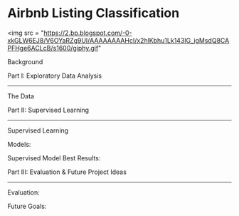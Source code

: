 # Airbnb Listing Classification


<img src = "https://2.bp.blogspot.com/-0-xkGLW6EJ8/V6OYaRZg9UI/AAAAAAAAHcI/x2hlKbhu1Lk143IG_igMsdQ8CAPFHge6ACLcB/s1600/giphy.gif"
     
Background 


Part I: Exploratory Data Analysis 
_____________________________________________________________________________________________________________________________

The Data 

Part II: Supervised Learning
_____________________________________________________________________________________________________________________________
     
Supervised Learning
     
Models: 
     
Supervised Model Best Results: 

     
     
Part III: Evaluation & Future Project Ideas 
_____________________________________________________________________________________________________________________________
     
Evaluation: 
     

Future Goals: 
